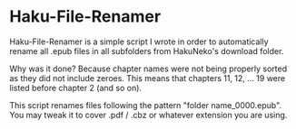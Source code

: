 # Haku-File-Renamer

Haku-File-Renamer is a simple script I wrote in order to automatically rename all .epub files in all subfolders from HakuNeko's download folder.

Why was it done? Because chapter names were not being properly sorted as they did not include zeroes. 
This means that chapters 11, 12, ... 19 were listed before chapter 2 (and so on).

This script renames files following the pattern "folder name_0000.epub".
You may tweak it to cover .pdf / .cbz or whatever extension you are using.

